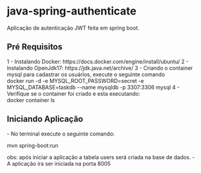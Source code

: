 # java-spring-authenticate
Aplicação de autenticação JWT feita em spring boot.


<h2>Pré Requisitos</h2>
1 - Instalando Docker: https://docs.docker.com/engine/install/ubuntu/
2 - Instalando OpenJdk17: https://jdk.java.net/archive/
3 - Criando o container mysql para cadastrar os usuários, execute o seguinte comando <br/>
docker run -d -e MYSQL_ROOT_PASSWORD=secret -e MYSQL_DATABASE=taskdb --name mysqldb -p 3307:3306 mysql
4 - Verifique se o container foi criado e esta executando: <br/>
docker container ls

<h2>Iniciando Aplicação</h2>
 - No terminal execute o seguinte comando: <p>mvn spring-boot:run</p>
 obs: após iniciar a aplicação a tabela users será criada na base de dados.
 - A aplicação ira ser iniciada na porta 8005
 
 



